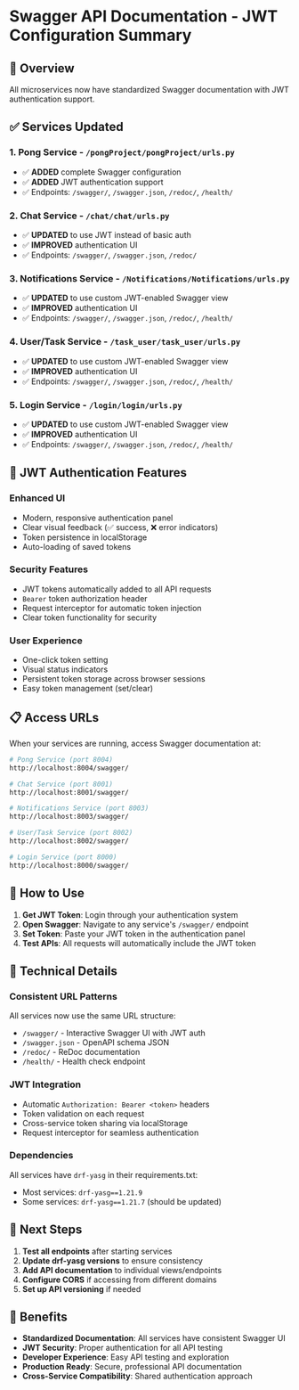 # Swagger API Documentation - JWT Configuration Summary

## 🎯 Overview
All microservices now have standardized Swagger documentation with JWT authentication support.

## ✅ Services Updated

### 1. **Pong Service** - `/pongProject/pongProject/urls.py`
- ✅ **ADDED** complete Swagger configuration
- ✅ **ADDED** JWT authentication support
- ✅ Endpoints: `/swagger/`, `/swagger.json`, `/redoc/`, `/health/`

### 2. **Chat Service** - `/chat/chat/urls.py`
- ✅ **UPDATED** to use JWT instead of basic auth
- ✅ **IMPROVED** authentication UI
- ✅ Endpoints: `/swagger/`, `/swagger.json`, `/redoc/`

### 3. **Notifications Service** - `/Notifications/Notifications/urls.py`
- ✅ **UPDATED** to use custom JWT-enabled Swagger view
- ✅ **IMPROVED** authentication UI
- ✅ Endpoints: `/swagger/`, `/swagger.json`, `/redoc/`, `/health/`

### 4. **User/Task Service** - `/task_user/task_user/urls.py`
- ✅ **UPDATED** to use custom JWT-enabled Swagger view
- ✅ **IMPROVED** authentication UI
- ✅ Endpoints: `/swagger/`, `/swagger.json`, `/redoc/`, `/health/`

### 5. **Login Service** - `/login/login/urls.py`
- ✅ **UPDATED** to use custom JWT-enabled Swagger view
- ✅ **IMPROVED** authentication UI
- ✅ Endpoints: `/swagger/`, `/swagger.json`, `/redoc/`, `/health/`

## 🔐 JWT Authentication Features

### **Enhanced UI**
- Modern, responsive authentication panel
- Clear visual feedback (✅ success, ❌ error indicators)
- Token persistence in localStorage
- Auto-loading of saved tokens

### **Security Features**
- JWT tokens automatically added to all API requests
- `Bearer` token authorization header
- Request interceptor for automatic token injection
- Clear token functionality for security

### **User Experience**
- One-click token setting
- Visual status indicators
- Persistent token storage across browser sessions
- Easy token management (set/clear)

## 📋 Access URLs

When your services are running, access Swagger documentation at:

```bash
# Pong Service (port 8004)
http://localhost:8004/swagger/

# Chat Service (port 8001)  
http://localhost:8001/swagger/

# Notifications Service (port 8003)
http://localhost:8003/swagger/

# User/Task Service (port 8002)
http://localhost:8002/swagger/

# Login Service (port 8000)
http://localhost:8000/swagger/
```

## 🚀 How to Use

1. **Get JWT Token**: Login through your authentication system
2. **Open Swagger**: Navigate to any service's `/swagger/` endpoint
3. **Set Token**: Paste your JWT token in the authentication panel
4. **Test APIs**: All requests will automatically include the JWT token

## 🔧 Technical Details

### **Consistent URL Patterns**
All services now use the same URL structure:
- `/swagger/` - Interactive Swagger UI with JWT auth
- `/swagger.json` - OpenAPI schema JSON
- `/redoc/` - ReDoc documentation
- `/health/` - Health check endpoint

### **JWT Integration**
- Automatic `Authorization: Bearer <token>` headers
- Token validation on each request
- Cross-service token sharing via localStorage
- Request interceptor for seamless authentication

### **Dependencies**
All services have `drf-yasg` in their requirements.txt:
- Most services: `drf-yasg==1.21.9`
- Some services: `drf-yasg==1.21.7` (should be updated)

## 📝 Next Steps

1. **Test all endpoints** after starting services
2. **Update drf-yasg versions** to ensure consistency
3. **Add API documentation** to individual views/endpoints
4. **Configure CORS** if accessing from different domains
5. **Set up API versioning** if needed

## 🎉 Benefits

- **Standardized Documentation**: All services have consistent Swagger UI
- **JWT Security**: Proper authentication for all API testing
- **Developer Experience**: Easy API testing and exploration
- **Production Ready**: Secure, professional API documentation
- **Cross-Service Compatibility**: Shared authentication approach
